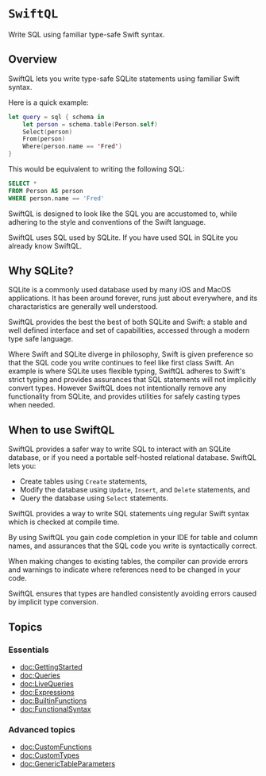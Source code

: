 # ``SwiftQL``

Write SQL using familiar type-safe Swift syntax.

## Overview

SwiftQL lets you write type-safe SQLite statements using familiar Swift syntax.

Here is a quick example:

```swift
let query = sql { schema in
    let person = schema.table(Person.self)
    Select(person)
    From(person)
    Where(person.name == 'Fred')
}
```

This would be equivalent to writing the following SQL:

```sql
SELECT *
FROM Person AS person
WHERE person.name == 'Fred'
```

SwiftQL is designed to look like the SQL you are accustomed to, while adhering 
to the style and conventions of the Swift language. 

SwiftQL uses SQL used by SQLite. If you have used SQL in SQLite you already know 
SwiftQL.

## Why SQLite?

SQLite is a commonly used database used by many iOS and MacOS applications. It 
has been around forever, runs just about everywhere, and its charactaristics are 
generally well understood. 

SwiftQL provides the best the best of both SQLite and Swift: a stable and well 
defined interface and set of capabilities, accessed through a modern type safe 
language.

Where Swift and SQLite diverge in philosophy, Swift is given preference so that
the SQL code you write continues to feel like first class Swift. An example is 
where SQLite uses flexible typing, SwiftQL adheres to Swift's strict typing and
provides assurances that SQL statements will not implicitly convert types. 
However SwiftQL does not intentionally remove any functionality from SQLite, and 
provides utilities for safely casting types when needed.  

## When to use SwiftQL

SwiftQL provides a safer way to write SQL to interact with an SQLite database, 
or if you need a portable self-hosted relational database. SwiftQL lets you:
- Create tables using `Create` statements,
- Modify the database using `Update`, `Insert`, and `Delete` statements, and 
- Query the database using `Select` statements.

SwiftQL provides a way to write SQL statements uing regular Swift syntax which
is checked at compile time. 

By using SwiftQL you gain code completion in your IDE for table and
column names, and assurances that the SQL code you write is syntactically 
correct.

When making changes to existing tables, the compiler can provide errors and 
warnings to indicate where references need to be changed in your code.

SwiftQL ensures that types are handled consistently avoiding errors caused by
implicit type conversion.

## Topics

### Essentials

- <doc:GettingStarted>
- <doc:Queries>
- <doc:LiveQueries>
- <doc:Expressions>
- <doc:BuiltinFunctions>
- <doc:FunctionalSyntax>

### Advanced topics
- <doc:CustomFunctions>
- <doc:CustomTypes>
- <doc:GenericTableParameters>


